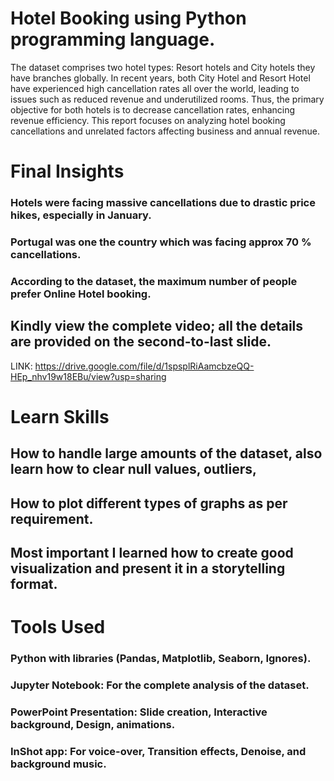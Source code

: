 #  Hotel Booking using Python programming language.

The dataset comprises two hotel types: Resort hotels and City hotels they have branches globally. 
In recent years, both City Hotel and Resort Hotel have experienced high cancellation rates all over the world, leading to issues such as reduced revenue and underutilized rooms. 
Thus, the primary objective for both hotels is to decrease cancellation rates, enhancing revenue efficiency. 
This report focuses on analyzing hotel booking cancellations and unrelated factors affecting business and annual revenue.

# Final Insights
### Hotels were facing massive cancellations due to drastic price hikes, especially in January.
### Portugal was one the country which was facing approx 70 % cancellations.
### According to the dataset, the maximum number of people prefer Online Hotel booking.
## Kindly view the complete video; all the details are provided on the second-to-last slide.
LINK: https://drive.google.com/file/d/1spsplRiAamcbzeQQ-HEp_nhv19w18EBu/view?usp=sharing

# Learn Skills
## How to handle large amounts of the dataset, also learn how to clear null values, outliers, 
## How to plot different types of graphs as per requirement. 
## Most important I learned how to create good visualization and present it in a storytelling format.

# Tools Used
### Python with libraries (Pandas, Matplotlib, Seaborn, Ignores).
### Jupyter Notebook: For the complete analysis of the dataset. 
### PowerPoint Presentation: Slide creation, Interactive background, Design, animations.
### InShot app: For voice-over, Transition effects, Denoise, and background music.
